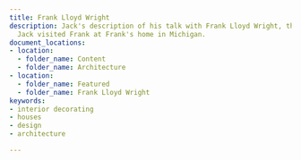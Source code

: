 ```yaml
---
title: Frank Lloyd Wright
description: Jack's description of his talk with Frank Lloyd Wright, the famous architect.
  Jack visited Frank at Frank's home in Michigan.
document_locations:
- location:
  - folder_name: Content
  - folder_name: Architecture
- location:
  - folder_name: Featured
  - folder_name: Frank Lloyd Wright
keywords:
- interior decorating
- houses
- design
- architecture

---
```

